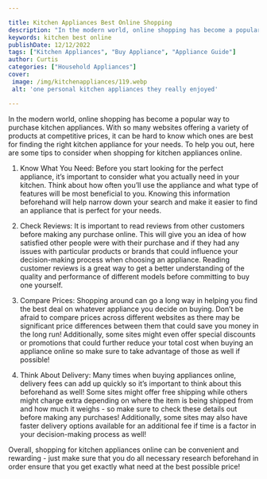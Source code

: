 ```yaml
---

title: Kitchen Appliances Best Online Shopping
description: "In the modern world, online shopping has become a popular way to purchase kitchen appliances. With so many websites offering a var...learn more about it now"
keywords: kitchen best online
publishDate: 12/12/2022
tags: ["Kitchen Appliances", "Buy Appliance", "Appliance Guide"]
author: Curtis
categories: ["Household Appliances"]
cover: 
 image: /img/kitchenappliances/119.webp
 alt: 'one personal kitchen appliances they really enjoyed'

---
```


In the modern world, online shopping has become a popular way to purchase kitchen appliances. With so many websites offering a variety of products at competitive prices, it can be hard to know which ones are best for finding the right kitchen appliance for your needs. To help you out, here are some tips to consider when shopping for kitchen appliances online.

1. Know What You Need: Before you start looking for the perfect appliance, it’s important to consider what you actually need in your kitchen. Think about how often you’ll use the appliance and what type of features will be most beneficial to you. Knowing this information beforehand will help narrow down your search and make it easier to find an appliance that is perfect for your needs. 

2. Check Reviews: It is important to read reviews from other customers before making any purchase online. This will give you an idea of how satisfied other people were with their purchase and if they had any issues with particular products or brands that could influence your decision-making process when choosing an appliance. Reading customer reviews is a great way to get a better understanding of the quality and performance of different models before committing to buy one yourself. 

3. Compare Prices: Shopping around can go a long way in helping you find the best deal on whatever appliance you decide on buying. Don’t be afraid to compare prices across different websites as there may be significant price differences between them that could save you money in the long run! Additionally, some sites might even offer special discounts or promotions that could further reduce your total cost when buying an appliance online so make sure to take advantage of those as well if possible! 
 
4. Think About Delivery: Many times when buying appliances online, delivery fees can add up quickly so it’s important to think about this beforehand as well! Some sites might offer free shipping while others might charge extra depending on where the item is being shipped from and how much it weighs - so make sure to check these details out before making any purchases! Additionally, some sites may also have faster delivery options available for an additional fee if time is a factor in your decision-making process as well! 
 
Overall, shopping for kitchen appliances online can be convenient and rewarding - just make sure that you do all necessary research beforehand in order ensure that you get exactly what need at the best possible price!
